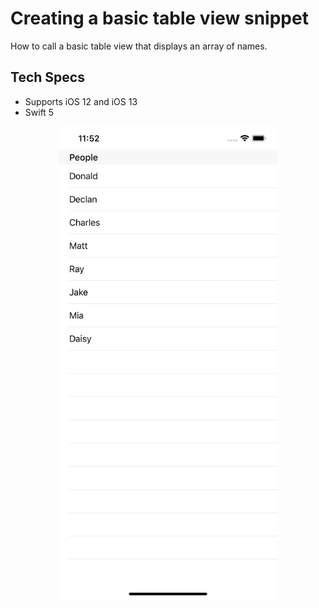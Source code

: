 # Creating a basic table view snippet

How to call a basic table view that displays an array of names.

## Tech Specs

- Supports iOS 12 and iOS 13
- Swift 5

<p align="center">
  <img src="images/image1.png" width="350" title="Image 1">
</p>